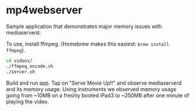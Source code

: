 mp4webserver
=========
Sample application that demonstrates major memory issues with mediaserverd.

To use, install ffmpeg.  (Homebrew makes this easiest: `brew install ffmpeg`).
```bash
cd videos/
./ffmpeg_encode.sh
./server.sh
```
Build and run app.  Tap on "Serve Movie Up!!" and observe mediaserverd and its memory usage.
Using instruments we observed memory usage going from ~10MB on a freshly booted iPad3 to ~250MB after one minute of playing the video.
